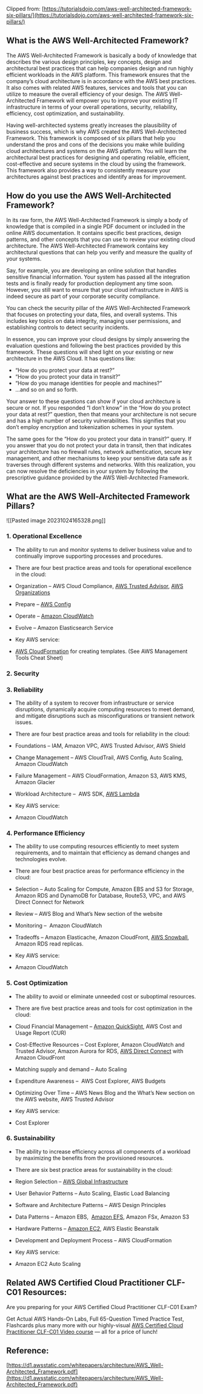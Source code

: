 Clipped from: [https://tutorialsdojo.com/aws-well-architected-framework-six-pillars/](https://tutorialsdojo.com/aws-well-architected-framework-six-pillars/)

## What is the AWS Well-Architected Framework?

The AWS Well-Architected Framework is basically a body of knowledge that describes the various design principles, key concepts, design and architectural best practices that can help companies design and run highly efficient workloads in the AWS platform. This framework ensures that the company’s cloud architecture is in accordance with the AWS best practices. It also comes with related AWS features, services and tools that you can utilize to measure the overall efficiency of your design. The AWS Well-Architected Framework will empower you to improve your existing IT infrastructure in terms of your overall operations, security, reliability, efficiency, cost optimization, and sustainability.

Having well-architected systems greatly increases the plausibility of business success, which is why AWS created the AWS Well-Architected Framework. This framework is composed of six pillars that help you understand the pros and cons of the decisions you make while building cloud architectures and systems on the AWS platform. You will learn the architectural best practices for designing and operating reliable, efficient, cost-effective and secure systems in the cloud by using the framework. This framework also provides a way to consistently measure your architectures against best practices and identify areas for improvement.

## How do you use the AWS Well-Architected Framework?

In its raw form, the AWS Well-Architected Framework is simply a body of knowledge that is compiled in a single PDF document or included in the online AWS documentation. It contains specific best practices, design patterns, and other concepts that you can use to review your existing cloud architecture. The AWS Well-Architected Framework contains key architectural questions that can help you verify and measure the quality of your systems. 

Say, for example, you are developing an online solution that handles sensitive financial information. Your system has passed all the integration tests and is finally ready for production deployment any time soon. However, you still want to ensure that your cloud infrastructure in AWS is indeed secure as part of your corporate security compliance.

You can check the security pillar of the AWS Well-Architected Framework that focuses on protecting your data, files, and overall systems. This includes key topics on data integrity, managing user permissions, and establishing controls to detect security incidents.

In essence, you can improve your cloud designs by simply answering the evaluation questions and following the best practices provided by this framework. These questions will shed light on your existing or new architecture in the AWS Cloud. It has questions like:

- “How do you protect your data at rest?”
- “How do you protect your data in transit?”
- “How do you manage identities for people and machines?”
- …and so on and so forth.

Your answer to these questions can show if your cloud architecture is secure or not. If you responded “I don’t know” in the “How do you protect your data at rest?” question, then that means your architecture is not secure and has a high number of security vulnerabilities. This signifies that you don’t employ encryption and tokenization schemes in your system.

The same goes for the “How do you protect your data in transit?” query. If you answer that you do not protect your data in transit, then that indicates your architecture has no firewall rules, network authentication, secure key management, and other mechanisms to keep your sensitive data safe as it traverses through different systems and networks. With this realization, you can now resolve the deficiencies in your system by following the prescriptive guidance provided by the AWS Well-Architected Framework.

## What are the AWS Well-Architected Framework Pillars?

![[Pasted image 20231024165328.png]]
### 1. Operational Excellence

- The ability to run and monitor systems to deliver business value and to continually improve supporting processes and procedures.
- There are four best practice areas and tools for operational excellence in the cloud:

- Organization – AWS Cloud Compliance, [AWS Trusted Advisor](https://tutorialsdojo.com/aws-trusted-advisor/), [AWS Organizations](https://tutorialsdojo.com/aws-organizations/)
- Prepare – [AWS Config](https://tutorialsdojo.com/aws-config/)
- Operate – [Amazon CloudWatch](https://tutorialsdojo.com/amazon-cloudwatch/)
- Evolve – Amazon Elasticsearch Service

- Key AWS service:

- [AWS CloudFormation](https://tutorialsdojo.com/aws-cloudformation/) for creating templates. (See AWS Management Tools Cheat Sheet)

### 2. Security

### 3. Reliability

- The ability of a system to recover from infrastructure or service disruptions, dynamically acquire computing resources to meet demand, and mitigate disruptions such as misconfigurations or transient network issues.
- There are four best practice areas and tools for reliability in the cloud:

- Foundations – IAM, Amazon VPC, AWS Trusted Advisor, AWS Shield
- Change Management – AWS CloudTrail, AWS Config, Auto Scaling, Amazon CloudWatch
- Failure Management – AWS CloudFormation, Amazon S3, AWS KMS, Amazon Glacier
- Workload Architecture –  AWS SDK, [AWS Lambda](https://tutorialsdojo.com/aws-lambda/)

- Key AWS service:

- Amazon CloudWatch

### 4. Performance Efficiency

- The ability to use computing resources efficiently to meet system requirements, and to maintain that efficiency as demand changes and technologies evolve.
- There are four best practice areas for performance efficiency in the cloud:

- Selection – Auto Scaling for Compute, Amazon EBS and S3 for Storage, Amazon RDS and DynamoDB for Database, Route53, VPC, and AWS Direct Connect for Network
- Review – AWS Blog and What’s New section of the website
- Monitoring –  Amazon CloudWatch
- Tradeoffs – Amazon Elasticache, Amazon CloudFront, [AWS Snowball](https://tutorialsdojo.com/aws-snowball/), Amazon RDS read replicas.

- Key AWS service:

- Amazon CloudWatch

### 5. Cost Optimization

- The ability to avoid or eliminate unneeded cost or suboptimal resources.
- There are five best practice areas and tools for cost optimization in the cloud:

- Cloud Financial Management – [Amazon QuickSight](https://tutorialsdojo.com/amazon-quicksight/), AWS Cost and Usage Report (CUR)
- Cost-Effective Resources – Cost Explorer, Amazon CloudWatch and Trusted Advisor, Amazon Aurora for RDS, [AWS Direct Connect](https://tutorialsdojo.com/aws-direct-connect/) with Amazon CloudFront
- Matching supply and demand – Auto Scaling
- Expenditure Awareness –  AWS Cost Explorer, AWS Budgets
- Optimizing Over Time – AWS News Blog and the What’s New section on the AWS website, AWS Trusted Advisor

- Key AWS service:

- Cost Explorer

### 6. Sustainability

- The ability to increase efficiency across all components of a workload by maximizing the benefits from the provisioned resources.
- There are six best practice areas for sustainability in the cloud:

- Region Selection – [AWS Global Infrastructure](https://tutorialsdojo.com/aws-global-infrastructure/)
- User Behavior Patterns – Auto Scaling, Elastic Load Balancing
- Software and Architecture Patterns – AWS Design Principles
- Data Patterns – Amazon EBS,  [Amazon EFS](https://tutorialsdojo.com/amazon-efs/), Amazon FSx, Amazon S3
- Hardware Patterns – [Amazon EC2](https://tutorialsdojo.com/amazon-elastic-compute-cloud-amazon-ec2/), AWS Elastic Beanstalk
- Development and Deployment Process – AWS CloudFormation

- Key AWS service:

- Amazon EC2 Auto Scaling

## Related AWS Certified Cloud Practitioner CLF-C01 Resources:

Are you preparing for your AWS Certified Cloud Practitioner CLF-C01 Exam?

Get Actual AWS Hands-On Labs, Full 65-Question Timed Practice Test, Flashcards plus many more with our highly-visual [AWS Certified Cloud Practitioner CLF-C01 Video course](https://portal.tutorialsdojo.com/courses/aws-certified-cloud-practitioner-clf-c01-video-course/) — all for a price of lunch!

## Reference:

[https://d1.awsstatic.com/whitepapers/architecture/AWS_Well-Architected_Framework.pdf](https://d1.awsstatic.com/whitepapers/architecture/AWS_Well-Architected_Framework.pdf)